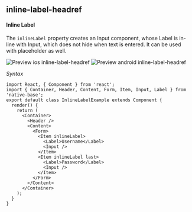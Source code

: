 ## inline-label-headref
#### Inline Label

The <code>inlineLabel</code> property creates an Input component, whose Label is in-line with Input, which does not hide when text is entered. It can be used with placeholder as well.


![Preview ios inline-label-headref](https://github.com/GeekyAnts/NativeBase-KitchenSink/raw/v2.2.0/screenshots/ios/input-inline.png)
![Preview android inline-label-headref](https://github.com/GeekyAnts/NativeBase-KitchenSink/raw/v2.2.0/screenshots/android/input-inline.png)

*Syntax*

<pre class="line-numbers"><code class="language-jsx">import React, { Component } from 'react';
import { Container, Header, Content, Form, Item, Input, Label } from 'native-base';
export default class InlineLabelExample extends Component {
  render() {
    return (
      &lt;Container>
        &lt;Header />
        &lt;Content>
          &lt;Form>
            &lt;Item inlineLabel>
              &lt;Label>Username&lt;/Label>
              &lt;Input />
            &lt;/Item>
            &lt;Item inlineLabel last>
              &lt;Label>Password&lt;/Label>
              &lt;Input />
            &lt;/Item>
          &lt;/Form>
        &lt;/Content>
      &lt;/Container>
    );
  }
}</code></pre><br />
